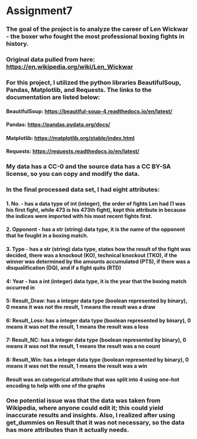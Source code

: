 # Assignment7

### The goal of the project is to analyze the career of Len Wickwar - the boxer who fought the most professional boxing fights in history.

### Original data pulled from here: https://en.wikipedia.org/wiki/Len_Wickwar

### For this project, I utilized the python libraries BeautifulSoup, Pandas, Matplotlib, and Requests. The links to the documentation are listed below:

#### BeautifulSoup: https://beautiful-soup-4.readthedocs.io/en/latest/
#### Pandas: https://pandas.pydata.org/docs/
#### Matplotlib: https://matplotlib.org/stable/index.html
#### Requests: https://requests.readthedocs.io/en/latest/

### My data has a CC-0 and the source data has a CC BY-SA license, so you can copy and modify the data.

### In the final processed data set, I had eight attributes:

#### 1. No. - has a data type of int (integer), the order of fights Len had (1 was his first fight, while 473 is his 473th fight), kept this attribute in because the indices were imported with his most recent fights first.
#### 2. Opponent - has a str (string) data type, it is the name of the opponent that he fought in a boxing match.
#### 3. Type - has a str (string) data type, states how the result of the fight was decided, there was a knockout (KO), technical knockout (TKO), if the winner was determined by the amounts accumulated (PTS), if there was a disqualification (DQ), and if a fight quits (RTD)
#### 4: Year - has a int (integer) data type, it is the year that the boxing match occurred in
#### 5: Result_Draw: has a integer data type (boolean represented by binary), 0 means it was not the result, 1 means the result was a draw
#### 6: Result_Loss: has a integer data type (boolean represented by binary), 0 means it was not the result, 1 means the result was a loss
#### 7: Result_NC: has a integer data type (boolean represented by binary), 0 means it was not the result, 1 means the result was a no count
#### 8: Result_Win: has a integer data type (boolean represented by binary), 0 means it was not the result, 1 means the result was a win

#### Result was an categorical attribute that was split into 4 using one-hot encoding to help with one of the graphs

### One potential issue was that the data was taken from Wikipedia, where anyone could edit it; this could yield inaccurate results and insights. Also, I realized after using get_dummies on Result that it was not necessary, so the data has more attributes than it actually needs.